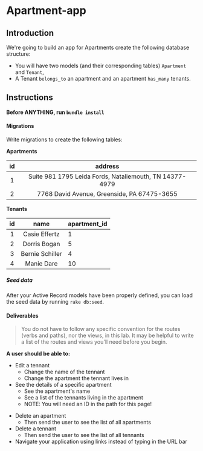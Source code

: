 # Apartment-app

## Introduction

We're going to build an app for Apartments
create the following database structure:

- You will have two models (and their corresponding tables) `Apartment` and `Tenant`,
- A Tenant `belongs_to` an apartment and an apartment `has_many` tenants.

## Instructions

**Before ANYTHING, run `bundle install`**

#### Migrations

Write migrations to create the following tables:

**Apartments**

| **id** |      **address**      |
| :----: | :----------------: |
|   1    | Suite 981 1795 Leida Fords, Nataliemouth, TN 14377-4979 |
|   2    | 7768 David Avenue, Greenside, PA 67475-3655 |

**Tenants**

| **id** |        **name**         | **apartment_id** |
| :----: | :---------------------: | :------------ |
|   1    | Casie Effertz | 1 |
|   2    | Dorris Bogan | 5 | 
|   3    | Bernie Schiller | 4 |
|   4    | Manie Dare | 10 |

##### Seed data

After your Active Record models have been properly defined, you can load the
seed data by running `rake db:seed`.

#### Deliverables
> You do not have to follow any specific convention for the routes (verbs and paths), nor the views, in this lab. It may be helpful to write a list of the routes and views you'll need before you begin.

**A user should be able to:**
* Edit a tennant
    * Change the name of the tennant
    * Change the apartment the tennant lives in
* See the details of a specific apartment
    * See the apartment's name
    * See a list of the tennants living in the apartment
    * NOTE: You will need an ID in the path for this page!
<!-- * See a list of all tennants 
    * Click on a tennant to go to the tennants edit page -->
<!-- * See a list of all apartments
    * Click on a apartment to go to the apartment details page -->
<!-- * DONE Create a new apartment
    * DONE With it's address
    * DONE After creating the apartment, send the user to see the list of all apartments -->
<!-- * Create a new tennant
    * With their name
    * After creating the tennant, send the user to see the list of all tennants -->
* Delete an apartment
    * Then send the user to see the list of all apartments
* Delete a tennant
    * Then send the user to see the list of all tennants
* Navigate your application using links instead of typing in the URL bar